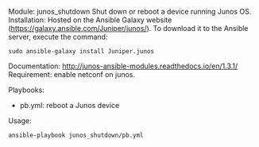 Module: junos_shutdown
Shut down or reboot a device running Junos OS.
Installation: Hosted on the Ansible Galaxy website (https://galaxy.ansible.com/Juniper/junos/). To download it to the Ansible server, execute the command: 
```
sudo ansible-galaxy install Juniper.junos  
```
Documentation: http://junos-ansible-modules.readthedocs.io/en/1.3.1/  
Requirement: enable netconf on junos.  

Playbooks:
- pb.yml: reboot a Junos device

Usage:   
```
ansible-playbook junos_shutdown/pb.yml
